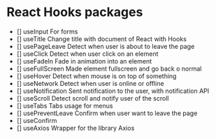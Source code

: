 # React Hooks packages

- [] useInput
  For forms
- [] useTitle
  Change title with document of React with Hooks
- [] usePageLeave
  Detect when user is about to leave the page
- [] useClick
  Detect when user click on an element
- [] useFadeIn
  Fade in animation into an element
- [] useFullScreen
  Made element fullscreen and go back o normal
- [] useHover
  Detect when mouse is on top of something
- [] useNetwork
  Detect when user is online or offline
- [] useNotification
  Sent notification to the user, with notification API
- [] useScroll
  Detect scroll and notify user of the scroll
- [] useTabs
  Tabs usage for menus
- [] usePreventLeave
  Confirm when user want to leave the page
- [] useConfirm
- [] useAxios
  Wrapper for the library Axios
